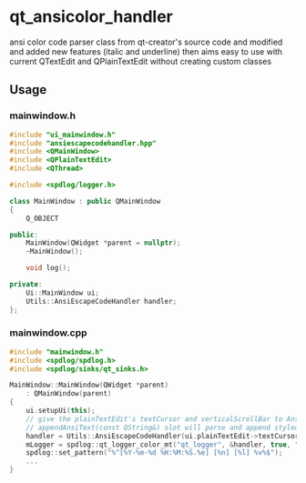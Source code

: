 # qt_ansicolor_handler
ansi color code parser class from qt-creator's source code and modified and added new features (italic and underline) then aims easy to use with current QTextEdit and QPlainTextEdit without creating custom classes


## Usage

### mainwindow.h
```C++
#include "ui_mainwindow.h"
#include "ansiescapecodehandler.hpp"
#include <QMainWindow>
#include <QPlainTextEdit>
#include <QThread>

#include <spdlog/logger.h>

class MainWindow : public QMainWindow
{
    Q_OBJECT

public:
    MainWindow(QWidget *parent = nullptr);
    ~MainWindow();

    void log();

private:
    Ui::MainWindow ui;
    Utils::AnsiEscapeCodeHandler handler;
};
```

### mainwindow.cpp
```C++
#include "mainwindow.h"
#include <spdlog/spdlog.h>
#include <spdlog/sinks/qt_sinks.h>

MainWindow::MainWindow(QWidget *parent)
    : QMainWindow(parent)
{
    ui.setupUi(this);
    // give the plainTextEdit's textCursor and verticalScrollBar to AnsiEscapeCodeHandler class
    // appendAnsiText(const QString&) slot will parse and append styled plain text into plainTextEdit
    handler = Utils::AnsiEscapeCodeHandler(ui.plainTextEdit->textCursor(), ui.plainTextEdit->verticalScrollBar());
    mLogger = spdlog::qt_logger_color_mt("qt_logger", &handler, true, "appendAnsiText");
    spdlog::set_pattern("%^[%Y-%m-%d %H:%M:%S.%e] [%n] [%l] %v%$");
    ...
}
```
    
    
    
